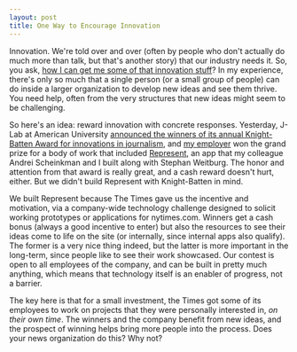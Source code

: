 ```yaml
---
layout: post
title: One Way to Encourage Innovation
---
```


Innovation. We're told over and over (often by people who don't actually do much more than talk, but that's another story) that our industry needs it. So, you ask, [how I can get me some of that innovation stuff](http://web.archive.org/web/20090904023809/http://www.knightdigitalmediacenter.org/leadership_blog/let_the_early_birds_soar/)? In my experience, there's only so much that a single person (or a small group of people) can do inside a larger organization to develop new ideas and see them thrive. You need help, often from the very structures that new ideas might seem to be challenging.

So here's an idea: reward innovation with concrete responses. Yesterday, J-Lab at American University [announced the winners of its annual Knight-Batten Award for innovations in journalism](http://web.archive.org/web/20090826032516/http://www.j-lab.org/about/press_releases/2009_knight_batten_release/), and [my employer](http://www.nytimes.com/) won the grand prize for a body of work that included [Represent](http://projects.nytimes.com/represent), an app that my colleague Andrei Scheinkman and I built along with Stephan Weitburg. The honor and attention from that award is really great, and a cash reward doesn't hurt, either. But we didn't build Represent with Knight-Batten in mind.

We built Represent because The Times gave us the incentive and motivation, via a company-wide technology challenge designed to solicit working prototypes or applications for nytimes.com. Winners get a cash bonus (always a good incentive to enter) but also the resources to see their ideas come to life on the site (or internally, since internal apps also qualify). The former is a very nice thing indeed, but the latter is more important in the long-term, since people like to see their work showcased. Our contest is open to all employees of the company, and can be built in pretty much anything, which means that technology itself is an enabler of progress, not a barrier.

The key here is that for a small investment, the Times got some of its employees to work on projects that they were personally interested in, _on their own time_. The winners and the company benefit from new ideas, and the prospect of winning helps bring more people into the process. Does your news organization do this? Why not?